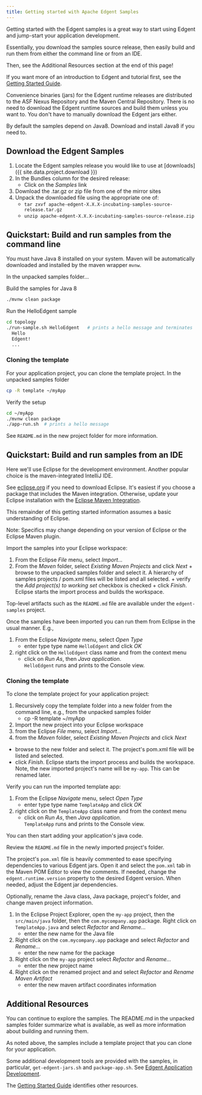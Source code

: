 ```yaml
---
title: Getting started with Apache Edgent Samples
---
```


Getting started with the Edgent samples is a great way to start using Edgent and
jump-start your application development.

Essentially, you download the samples source release, then easily build and
run them from either the command line or from an IDE.

Then, see the Additional Resources section at the end of this page!

If you want more of an introduction to Edgent and tutorial first, see the [Getting Started Guide](edgent-getting-started).


Convenience binaries (jars) for the Edgent runtime releases are distributed to the ASF Nexus Repository and the Maven Central Repository. There is no need to download the Edgent runtime sources and build them unless you want to. You don't have to manually download the Edgent jars either.

By default the samples depend on Java8.  Download and install Java8 if you need to.

## Download the Edgent Samples

1. Locate the Edgent samples release you would like to use at [downloads]({{ site.data.project.download }})
2. In the Bundles column for the desired release:
    * Click on the _Samples_ link
3. Download the .tar.gz or zip file from one of the mirror sites
4. Unpack the downloaded file using the appropriate one of:
    * `tar zxvf apache-edgent-X.X.X-incubating-samples-source-release.tar.gz`
    * `unzip apache-edgent-X.X.X-incubating-samples-source-release.zip`

## Quickstart: Build and run samples from the command line

You must have Java 8 installed on your system. Maven will be automatically
downloaded and installed by the maven wrapper `mvnw`.

In the unpacked samples folder...

Build the samples for Java 8

```sh
./mvnw clean package
```

Run the HelloEdgent sample

```sh
cd topology
./run-sample.sh HelloEdgent   # prints a hello message and terminates
  Hello
  Edgent!
  ...
```

### Cloning the template

For your application project, you can clone the template project.
In the unpacked samples folder

```sh
cp -R template ~/myApp
```

Verify the setup

```sh
cd ~/myApp
./mvnw clean package
./app-run.sh  # prints a hello message
```
See `README.md` in the new project folder for more information.


## Quickstart: Build and run samples from an IDE

Here we'll use Eclipse for the development environment.  Another popular choice is the maven-integrated IntelliJ IDE.

See [eclipse.org](https://www.eclipse.org) if you need to download Eclipse.
It's easiest if you choose a package that includes the Maven integration.
Otherwise, update your Eclipse installation with the
[Eclipse Maven Integration](https://projects.eclipse.org/projects/technology.m2e).

This remainder of this getting started information assumes a basic understanding of Eclipse.

Note: Specifics may change depending on your version of Eclipse or the 
Eclipse Maven plugin.

Import the samples into your Eclipse workspace:

  1. From the Eclipse *File* menu, select *Import...*
  2. From the *Maven* folder, select *Existing Maven Projects* and click *Next*
    + browse to the unpacked samples folder
      and select it.  A hierarchy of samples projects / pom.xml files will be
      listed and all selected. 
    + verify the *Add project(s) to working set* checkbox is checked
    + click *Finish*.  Eclipse starts the import process and builds the workspace.

Top-level artifacts such as the `README.md` file are available under the
`edgent-samples` project.

Once the samples have been imported you can run them from
Eclipse in the usual manner. E.g.,

1. From the Eclipse *Navigate* menu, select *Open Type*
   + enter type type name `HelloEdgent` and click *OK*
2. right click on the `HelloEdgent` class name and from the context menu
   + click on *Run As*, then *Java application*.  
   `HelloEdgent` runs and prints to the Console view.


### Cloning the template

To clone the template project for your application project:

1. Recursively copy the template folder into a new folder from the command line, e.g.,
   from the unpacked samples folder
   + cp -R template ~/myApp
2. Import the new project into your Eclipse workspace
  1. from the Eclipse *File* menu, select *Import...*
  2. from the *Maven* folder, select *Existing Maven Projects* and click *Next*
  + browse to the new folder and select it.  The project's pom.xml file will be
    listed and selected. 
  + click *Finish*.  Eclipse starts the import process and builds the workspace.
    Note, the new imported project's name will be `my-app`.
    This can be renamed later.

Verify you can run the imported template app:

1. From the Eclipse *Navigate* menu, select *Open Type*
   + enter type type name `TemplateApp` and click *OK*
2. right click on the `TemplateApp` class name and from the context menu
   + click on *Run As*, then *Java application*.  
  `TemplateApp` runs and prints to the Console view.

You can then start adding your application's java code.

Review the `README.md` file in the newly imported project's folder.

The project's `pom.xml` file is heavily commented to ease
specifying dependencies to various Edgent jars.
Open it and select the `pom.xml` tab in the Maven POM Editor to view
the comments.  If needed, change the `edgent.runtime.version`
property to the desired Edgent version. When needed, adjust
the Edgent jar dependencies.

Optionally, rename the Java class, Java package,
project's folder, and change maven project information.

1. In the Eclipse Project Explorer, open the `my-app` project,
   then the `src/main/java` folder, then the `com.mycompany.app` package.
   Right click on `TemplateApp.java` and select *Refactor* and *Rename...*
   + enter the new name for the Java file
2. Right click on the `com.mycompany.app` package and select *Refactor* and *Rename...*
   + enter the new name for the package
3. Right click on the `my-app` project select *Refactor* and *Rename...*
   + enter the new project name
4. Right click on the renamed project and and select *Refactor* and *Rename Maven Artifact*
   + enter the new maven artifact coordinates information

## Additional Resources

You can continue to explore the samples. The README.md in the unpacked samples
folder summarize what is available, as well as more information about
building and running them. 

As noted above, the samples include a template project that
you can clone for your application. 

Some additional development tools are provided with the samples, in particular,
`get-edgent-jars.sh` and `package-app.sh`.
See [Edgent Application Development](application-development).

The [Getting Started Guide](edgent-getting-started) identifies other resources.
